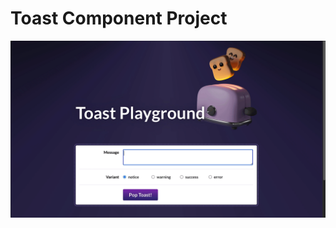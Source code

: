 # Toast Component Project

![Screen recording showing 3 toast messages popping up from user input](./docs/toast-demo.gif)


